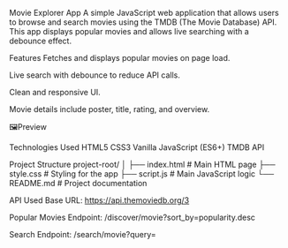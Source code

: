 Movie Explorer App
A simple JavaScript web application that allows users to browse and search movies using the TMDB (The Movie Database) API. This app displays popular movies and allows live searching with a debounce effect.

Features
Fetches and displays popular movies on page load.

Live search with debounce to reduce API calls.

Clean and responsive UI.

Movie details include poster, title, rating, and overview.

🖼Preview

 Technologies Used
HTML5
CSS3
Vanilla JavaScript (ES6+)
TMDB API

Project Structure
project-root/
│
├── index.html         # Main HTML page
├── style.css          # Styling for the app
├── script.js          # Main JavaScript logic
└── README.md          # Project documentation

API Used
Base URL: https://api.themoviedb.org/3

Popular Movies Endpoint: /discover/movie?sort_by=popularity.desc

Search Endpoint: /search/movie?query=



